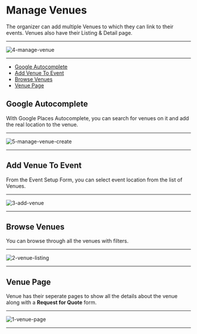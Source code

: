 # Manage Venues

The organizer can add multiple Venues to which they can link to their events. Venues also have their Listing & Detail page.

---

![4-manage-venue](/images/4-manage-venue.webp "4-manage-venue")

---

- [Google Autocomplete](#Google-Autocomplete)
- [Add Venue To Event](#add-venue-to-event)
- [Browse Venues](#browse-venues)
- [Venue Page](#venue-page)



<a name="Google-Autocomplete"></a>
## Google Autocomplete

With Google Places Autocomplete, you can search for venues on it and add the real location to the venue.

---

![5-manage-venue-create](/images/5-manage-venue-create.webp "5-manage-venue-create")

---



<a name="add-venue-to-event"></a>
## Add Venue To Event

From the Event Setup Form, you can select event location from the list of Venues.

---

![3-add-venue](/images/3-add-venue.webp "3-add-venue")

---


<a name="browse-venues"></a>
## Browse Venues

You can browse through all the venues with filters.

---

![2-venue-listing](/images/2-venue-listing.webp "2-venue-listing")

---


<a name="venue-page"></a>
## Venue Page

Venue has their seperate pages to show all the details about the venue along with a **Request for Quote** form.

---

![1-venue-page](/images/1-venue-page.webp "1-venue-page")

---